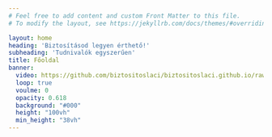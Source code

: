 ```yaml
---
# Feel free to add content and custom Front Matter to this file.
# To modify the layout, see https://jekyllrb.com/docs/themes/#overriding-theme-defaults

layout: home
heading: 'Biztosításod legyen érthető!'
subheading: 'Tudnivalók egyszerűen'
title: Főoldal
banner:
  video: https://github.com/biztositoslaci/biztositoslaci.github.io/raw/main/splash.mp4
  loop: true
  voulme: 0
  opacity: 0.618
  background: "#000"
  height: "100vh"
  min_height: "38vh"
---
```

